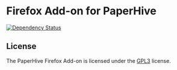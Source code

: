 # Firefox Add-on for PaperHive

[![Dependency
Status](https://gemnasium.com/paperhive/paperhive-firefox-addon.svg)](https://gemnasium.com/paperhive/paperhive-firefox-addon)

## License
The PaperHive Firefox Add-on is licensed under the
[GPL3](https://www.gnu.org/licenses/gpl.html) license.
